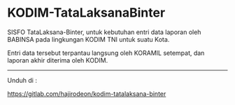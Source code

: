 # KODIM-TataLaksanaBinter

SISFO TataLaksana-Binter, untuk kebutuhan entri data laporan oleh BABINSA pada lingkungan KODIM TNI untuk suatu Kota. 

Entri data tersebut terpantau langsung oleh KORAMIL setempat, dan laporan akhir diterima oleh KODIM.

---

Unduh di :

https://gitlab.com/hajirodeon/kodim-tatalaksana-binter

